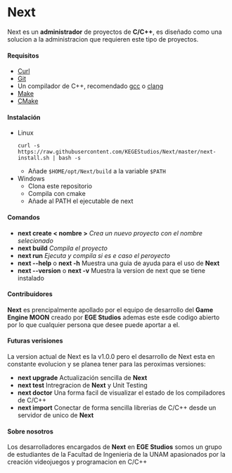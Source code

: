 # Next

Next es un **administrador** de proyectos de **C/C++**, es diseñado como una solucion a la administracion que requieren este tipo de proyectos.

#### Requisitos
- [Curl](https://curl.se/)
- [Git](https://git-scm.com/)
- Un compilador de C++, recomendado [gcc](https://gcc.gnu.org/) o [clang](https://clang.llvm.org/)
- [Make](https://www.gnu.org/software/make/)
- [CMake](https://cmake.org/)

#### Instalación

- Linux
    ```
    curl -s https://raw.githubusercontent.com/KEGEStudios/Next/master/next-install.sh | bash -s
    ```
    - Añade ```$HOME/opt/Next/build``` a la variable ```$PATH```
- Windows
    - Clona este repositorio
    - Compila con cmake
    - Añade al PATH el ejecutable de next

#### Comandos

- **next create < nombre >** *Crea un nuevo proyecto con el nombre selecionado*
- **next build** *Compila el proyecto*
- **next run** *Ejecuta y compila si es e caso el peroyecto*
- **next --help** o **next -h** Muestra una guia de ayuda para el uso de **Next**
- **next --version** o **next -v** Muestra la version de next que se tiene instalado

#### Contribuidores

**Next** es prencipalmente apollado por el equipo de desarrollo del **Game Engine MOON** creado por **EGE Studios** ademas este esde codigo abierto por lo que cualquier persona que desee puede aportar a el.

#### Futuras verisiones

La version actual de Next es la v1.0.0 pero el desarrollo de Next esta en constante evolucion y se planea tener para las peroximas versiones:
- **next upgrade** Actualización sencilla de **Next**
- **next test** Intregracion de **Next** y Unit Testing
- **next doctor** Una forma facil de visualizar el estado de los compiladores de C/C++
- **next import** Conectar de forma sencilla librerias de C/C++ desde un servidor de unico de **Next** 

#### Sobre nosotros

Los desarrolladores encargados de **Next** en **EGE Studios** somos un grupo de estudiantes de la Facultad de Ingenieria de la UNAM apasionados por la creación  videojuegos y programacion en C/C++
